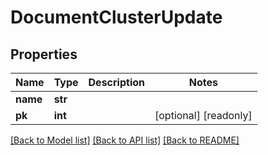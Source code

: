 # DocumentClusterUpdate


## Properties
Name | Type | Description | Notes
------------ | ------------- | ------------- | -------------
**name** | **str** |  | 
**pk** | **int** |  | [optional] [readonly] 

[[Back to Model list]](../README.md#documentation-for-models) [[Back to API list]](../README.md#documentation-for-api-endpoints) [[Back to README]](../README.md)


